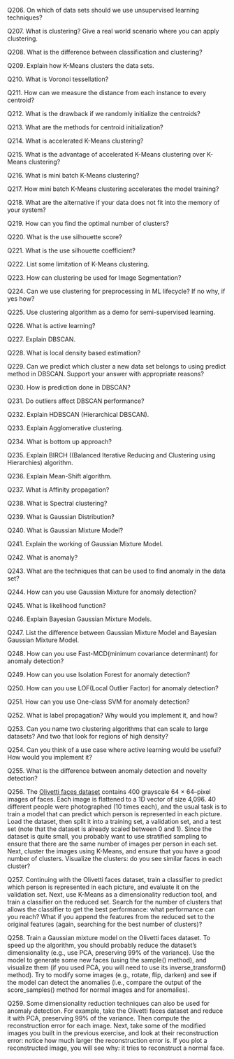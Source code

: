 Q206. On which of data sets should we use unsupervised learning techniques?

Q207. What is clustering? Give a real world scenario where you can apply clustering.

Q208. What is the difference between classification and clustering?

Q209. Explain how K-Means clusters the data sets.

Q210. What is Voronoi tessellation?

Q211. How can we measure the distance from each instance to every centroid?

Q212. What is the drawback if we randomly initialize the centroids?

Q213. What are the methods for centroid initialization?

Q214. What is accelerated K-Means clustering?

Q215. What is the advantage of accelerated K-Means clustering over K-Means clustering?

Q216. What is mini batch K-Means clustering?

Q217. How mini batch K-Means clustering accelerates the model training?

Q218. What are the alternative if your data does not fit into the memory of your system?

Q219. How can you find the optimal number of clusters?

Q220. What is the use silhouette score?

Q221. What is the use silhouette coefficient?

Q222. List some limitation of K-Means clustering.

Q223. How can clustering be used for Image Segmentation?

Q224. Can we use clustering for preprocessing in ML lifecycle? If no why, if yes how?

Q225. Use clustering algorithm as a demo for semi-supervised learning.

Q226. What is active learning?

Q227. Explain DBSCAN.

Q228. What is local density based estimation?

Q229. Can we predict which cluster a new data set belongs to using predict method in DBSCAN. Support your answer with appropriate reasons?

Q230. How is prediction done in DBSCAN?

Q231. Do outliers affect DBSCAN performance?

Q232. Explain HDBSCAN (Hierarchical DBSCAN).

Q233. Explain Agglomerative clustering.

Q234. What is bottom up approach?

Q235. Explain BIRCH ((Balanced Iterative Reducing and Clustering using Hierarchies) algorithm.

Q236. Explain Mean-Shift algorithm.

Q237. What is Affinity propagation?

Q238. What is Spectral clustering?

Q239. What is Gaussian Distribution?

Q240. What is Gaussian Mixture Model?

Q241. Explain the working of Gaussian Mixture Model.

Q242. What is anomaly?

Q243. What are the techniques that can be used to find anomaly in the data set?

Q244. How can you use Gaussian Mixture for anomaly detection?

Q245. What is likelihood function?

Q246. Explain Bayesian Gaussian Mixture Models.

Q247. List the difference between Gaussian Mixture Model and Bayesian Gaussian Mixture Model.

Q248. How can you use Fast-MCD(minimum covariance determinant) for anomaly detection?

Q249. How can you use Isolation Forest for anomaly detection?

Q250. How can you use LOF(Local Outlier Factor) for anomaly detection?

Q251. How can you use One-class SVM for anomaly detection?

Q252. What is label propagation? Why would you implement it, and how?

Q253. Can you name two clustering algorithms that can scale to large datasets? And two that look for regions of high density?

Q254. Can you think of a use case where active learning would be useful? How would
you implement it?

Q255. What is the difference between anomaly detection and novelty detection?

Q256. The [Olivetti faces dataset](https://www.kaggle.com/code/serkanpeldek/face-recognition-on-olivetti-dataset) contains 400 grayscale 64 × 64–pixel images of faces. Each image is flattened to a 1D vector of size 4,096. 40 different people were photographed (10 times each), and the usual task is to train a model that
can predict which person is represented in each picture. Load the dataset, then split it into a training set, a validation set, and a test set (note that the dataset is already scaled between 0 and 1). Since the dataset is quite small, you probably want to use stratified sampling to ensure that there are the same number of images per person in each set. Next, cluster the images using K-Means, and ensure that you have a good number of clusters.
Visualize the clusters: do you see similar faces in each cluster?

Q257. Continuing with the Olivetti faces dataset, train a classifier to predict which person is represented in each picture, and evaluate it on the validation set. Next, use K-Means as a dimensionality reduction tool, and train a classifier on the reduced set. Search for the number of clusters that allows the classifier to get the best performance: what performance can you reach? What if you append the features from the reduced set to the original features (again, searching for the best number of clusters)?

Q258. Train a Gaussian mixture model on the Olivetti faces dataset. To speed up the
algorithm, you should probably reduce the dataset’s dimensionality (e.g., use
PCA, preserving 99% of the variance). Use the model to generate some new faces
(using the sample() method), and visualize them (if you used PCA, you will need
to use its inverse_transform() method). Try to modify some images (e.g.,
rotate, flip, darken) and see if the model can detect the anomalies (i.e., compare
the output of the score_samples() method for normal images and for anomalies).

Q259. Some dimensionality reduction techniques can also be used for anomaly detection. For example, take the Olivetti faces dataset and reduce it with PCA, preserving 99% of the variance. Then compute the reconstruction error for each image.
Next, take some of the modified images you built in the previous exercise, and
look at their reconstruction error: notice how much larger the reconstruction
error is. If you plot a reconstructed image, you will see why: it tries to reconstruct
a normal face.
